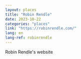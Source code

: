 ```yaml
---
layout: places
title: "Robin Rendle"
date: 2023-10-22
categories: "places"
link: "https://robinrendle.com/"
lang: en
lang-ref: robinrendle
---
```

Robin Rendle's website
